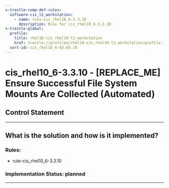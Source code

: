 ```yaml
---
x-trestle-comp-def-rules:
  software-cis_l2_workstation:
    - name: rule-cis_rhel10_6-3.3.10
      description: Rule for cis_rhel10_6-3.3.10
x-trestle-global:
  profile:
    title: rhel10-cis_rhel10-l2_workstation
    href: trestle://profiles/rhel10-cis_rhel10-l2_workstation/profile.json
  sort-id: cis_rhel10_6-03.03.10
---
```


# cis_rhel10_6-3.3.10 - \[REPLACE_ME\] Ensure Successful File System Mounts Are Collected (Automated)

## Control Statement

______________________________________________________________________

## What is the solution and how is it implemented?

<!-- For implementation status enter one of: implemented, partial, planned, alternative, not-applicable -->

<!-- Note that the list of rules under ### Rules: is read-only and changes will not be captured after assembly to JSON -->

<!-- Add control implementation description here for control: cis_rhel10_6-3.3.10 -->

### Rules:

  - rule-cis_rhel10_6-3.3.10

### Implementation Status: planned

______________________________________________________________________
